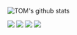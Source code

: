 ![TOM's github stats](https://github-readme-stats.vercel.app/api?username=TOMJACKMAN&count_private=true&show_icons=true&theme=light)

<img src="https://shields.io/badge/Automotive-Tinkering-red?logo=github-sponsors&logoWidth=40&amp;logoColor=white&amp;style=for-the-badge&amp;labelColor=EB001E&amp;color=black"> <img src="https://shields.io/badge/Quality-Engineering-red?logo=github-sponsors&logoWidth=40&amp;logoColor=white&amp;style=for-the-badge&amp;labelColor=30378d&amp;color=black"> <img src="https://shields.io/badge/Security-Testing-red?logo=github-sponsors&logoWidth=40&amp;logoColor=black&amp;style=for-the-badge&amp;labelColor=ffd600&amp;color=black"> <img src="https://shields.io/badge/Game-Modding-red?logo=github-sponsors&logoWidth=40&amp;logoColor=white&amp;style=for-the-badge&amp;labelColor=00C58E&amp;color=black">
